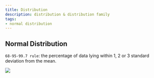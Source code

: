 ```yaml
---
title: Distribution
description: distribution & distribution family
tags:
- normal distribution
---
```


## Normal Distribution

`68-95-99.7 rule`: the percentage of data lying within 1, 2 or 3 standard deviation from the mean.

![](/figs/normalDistribution.png)